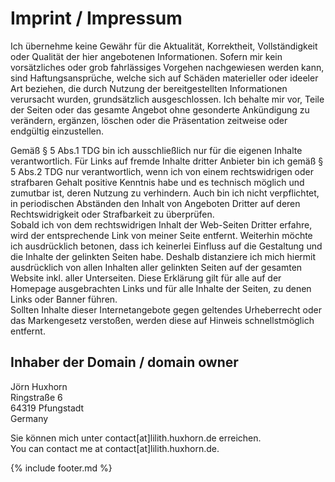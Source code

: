 # Imprint / Impressum

Ich übernehme keine Gewähr für die Aktualität, 
Korrektheit, Vollständigkeit oder Qualität der hier angebotenen
Informationen. Sofern mir kein vorsätzliches oder grob 
fahrlässiges Vorgehen nachgewiesen werden kann, sind 
Haftungsansprüche, welche sich auf Schäden materieller 
oder ideeler Art beziehen, die durch Nutzung der bereitgestellten
Informationen verursacht wurden, grundsätzlich ausgeschlossen.
Ich behalte mir vor, Teile der Seiten oder das gesamte Angebot ohne
gesonderte Ankündigung zu verändern, 
ergänzen, löschen oder die Präsentation zeitweise
oder endgültig einzustellen.

Gemäß § 5 Abs.1 TDG bin ich ausschließlich
nur für die eigenen Inhalte verantwortlich. Für Links
auf fremde Inhalte dritter Anbieter bin ich gemäß 
§ 5 Abs.2 TDG nur verantwortlich, wenn ich von einem
rechtswidrigen oder strafbaren Gehalt positive Kenntnis habe und 
es technisch möglich und zumutbar ist, deren Nutzung zu verhindern.
Auch bin ich nicht verpflichtet, in periodischen Abständen den
Inhalt von Angeboten Dritter auf deren Rechtswidrigkeit oder Strafbarkeit
zu überprüfen.  
Sobald ich von dem rechtswidrigen Inhalt der Web-Seiten Dritter erfahre,
wird der entsprechende Link von meiner Seite entfernt. Weiterhin 
möchte ich ausdrücklich betonen, dass ich keinerlei Einfluss
auf die Gestaltung und die Inhalte der gelinkten Seiten habe. Deshalb
distanziere ich mich hiermit ausdrücklich von allen Inhalten aller
gelinkten Seiten auf der gesamten Website inkl. aller Unterseiten. Diese
Erklärung gilt für alle auf der Homepage ausgebrachten Links und
für alle Inhalte der Seiten, zu denen Links oder Banner führen.  
Sollten Inhalte dieser Internetangebote gegen geltendes Urheberrecht oder
das Markengesetz verstoßen, werden diese auf Hinweis 
schnellstmöglich entfernt.

## Inhaber der Domain / domain owner

Jörn Huxhorn  
Ringstraße 6  
64319 Pfungstadt  
Germany

Sie können mich unter contact[at]lilith.huxhorn.de erreichen.  
You can contact me at contact[at]lilith.huxhorn.de.

{% include footer.md %}
